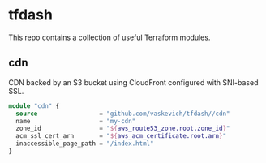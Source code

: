 # tfdash

This repo contains a collection of useful Terraform modules.

## cdn

CDN backed by an S3 bucket using CloudFront configured with SNI-based SSL.

```tf
module "cdn" {
  source                 = "github.com/vaskevich/tfdash//cdn"
  name                   = "my-cdn"
  zone_id                = "${aws_route53_zone.root.zone_id}"
  acm_ssl_cert_arn       = "${aws_acm_certificate.root.arn}"
  inaccessible_page_path = "/index.html"
}
```
